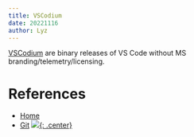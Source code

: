 ```yaml
---
title: VSCodium
date: 20221116
author: Lyz
---
```


[VSCodium](https://github.com/VSCodium/vscodium) are binary releases of VS Code
without MS branding/telemetry/licensing.

# References

- [Home](https://vscodium.com/)
- [Git](https://github.com/VSCodium/vscodium)
[![](not-by-ai.svg){: .center}](https://notbyai.fyi)
